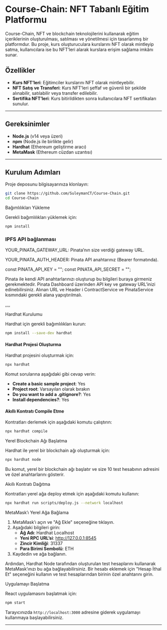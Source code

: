 # Course-Chain: NFT Tabanlı Eğitim Platformu

Course-Chain, NFT ve blockchain teknolojilerini kullanarak eğitim içeriklerinin oluşturulması, satılması ve yönetilmesi için tasarlanmış bir platformdur. Bu proje, kurs oluşturuculara kurslarını NFT olarak mintleyip satma, kullanıcılara ise bu NFT’leri alarak kurslara erişim sağlama imkânı sunar.

## Özellikler

- **Kurs NFT’leri**: Eğitimciler kurslarını NFT olarak mintleyebilir.
- **NFT Satış ve Transferi**: Kurs NFT’leri şeffaf ve güvenli bir şekilde alınabilir, satılabilir veya transfer edilebilir.
- **Sertifika NFT’leri**: Kurs bitirildikten sonra kullanıcılara NFT sertifikaları sunulur.

---

## Gereksinimler

- **Node.js** (v14 veya üzeri)
- **npm** (Node.js ile birlikte gelir)
- **Hardhat** (Ethereum geliştirme aracı)
- **MetaMask** (Ethereum cüzdan uzantısı)

---

## Kurulum Adımları


Proje deposunu bilgisayarınıza klonlayın:

```bash
git clone https://github.com/SuleymanCT/Course-Chain.git
cd Course-Chain
```

Bağımlılıkları Yükleme

Gerekli bağımlılıkları yüklemek için:

```bash
npm install
```

### IPFS API bağlanması

YOUR_PINATA_GATEWAY_URL: Pinata’nın size verdiği gateway URL.

YOUR_PINATA_AUTH_HEADER: Pinata API anahtarınız (Bearer formatında).

const PINATA_API_KEY = "";
const PINATA_API_SECRET = "";

Pinata ile kendi API anahtarlarınızı oluşturup bu bilgileri buraya girmeniz gerekmektedir. Pinata Dashboard üzerinden API key ve gateway URL’inizi edinebilirsiniz.
Alınan URL ve Header i ContractService ve PinataService kısmındaki gerekli alana yapıştırılmalı.

,,,,

Hardhat Kurulumu

Hardhat için gerekli bağımlılıkları kurun:

```bash
npm install --save-dev hardhat
```

#### Hardhat Projesi Oluşturma

Hardhat projesini oluşturmak için:

```bash
npx hardhat
```

Komut sorularına aşağıdaki gibi cevap verin:

- **Create a basic sample project**: Yes
- **Project root**: Varsayılan olarak bırakın
- **Do you want to add a .gitignore?**: Yes
- **Install dependencies?**: Yes

#### Akıllı Kontratı Compile Etme

Kontratları derlemek için aşağıdaki komutu çalıştırın:

```bash
npx hardhat compile
```

Yerel Blockchain Ağı Başlatma

Hardhat ile yerel bir blockchain ağı oluşturmak için:

```bash
npx hardhat node
```

Bu komut, yerel bir blockchain ağı başlatır ve size 10 test hesabının adresini ve özel anahtarlarını gösterir.

Akıllı Kontratı Dağıtma

Kontratları yerel ağa deploy etmek için aşağıdaki komutu kullanın:

```bash
npx hardhat run scripts/deploy.js --network localhost
```

MetaMask’ı Yerel Ağa Bağlama

1. MetaMask’ı açın ve "Ağ Ekle" seçeneğine tıklayın.
2. Aşağıdaki bilgileri girin:
   - **Ağ Adı**: Hardhat Localhost
   - **Yeni RPC URL’si**: http://127.0.0.1:8545
   - **Zincir Kimliği**: 31337
   - **Para Birimi Sembolü**: ETH
3. Kaydedin ve ağa bağlanın.

Ardından, Hardhat Node tarafından oluşturulan test hesaplarını kullanarak MetaMask’ınızı bu ağa bağlayabilirsiniz. Bir hesabı eklemek için "Hesap İthal Et" seçeneğini kullanın ve test hesaplarından birinin özel anahtarını girin.

Uygulamayı Başlatma

React uygulamasını başlatmak için:

```bash
npm start
```

Tarayıcınızda `http://localhost:3000` adresine giderek uygulamayı kullanmaya başlayabilirsiniz.

---


